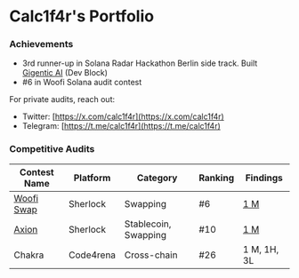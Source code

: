 # Calc1f4r's Portfolio

### Achievements 
- 3rd runner-up in Solana Radar Hackathon Berlin side track. Built [Gigentic AI](https://gigentic-frontend.vercel.app/) (Dev Block)
- #6 in Woofi Solana audit contest 

For private audits, reach out:

- Twitter: [https://x.com/calc1f4r](https://x.com/calc1f4r)
- Telegram: [https://t.me/calc1f4r](https://t.me/calc1f4r)

### Competitive Audits 

| Contest Name | Platform | Category | Ranking | Findings |
|--------------|----------|----------|---------|----------|
| [Woofi Swap](https://audits.sherlock.xyz/dashboard/85617a9a7bf6d34c43b0be845160efa2/fix_review_hashes) | Sherlock | Swapping | #6 | [1 M](https://github.com/sherlock-audit/2024-08-woofi-solana-deployment-judging/issues/57) |
| [Axion](https://audits.sherlock.xyz/dashboard/85617a9a7bf6d34c43b0be845160efa2/fix_review_hashes) | Sherlock | Stablecoin, Swapping | #10 | [1 M](https://github.com/sherlock-audit/2024-10-axion-judging/issues/122) |
| Chakra | Code4rena | Cross-chain | #26 | 1 M, 1H, 3L |
